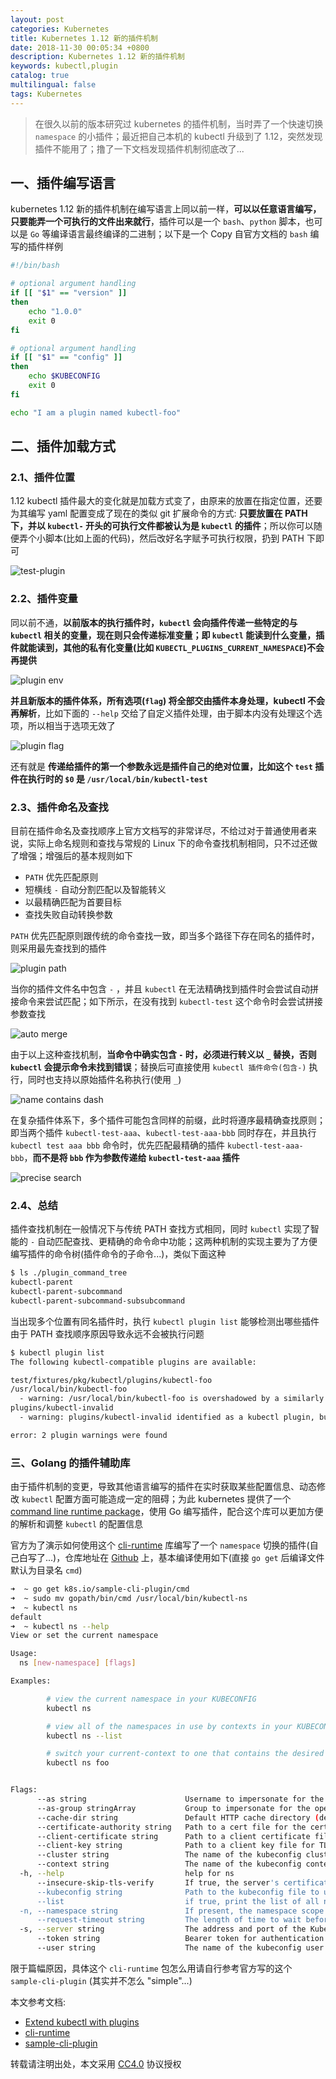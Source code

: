 ```yaml
---
layout: post
categories: Kubernetes
title: Kubernetes 1.12 新的插件机制
date: 2018-11-30 00:05:34 +0800
description: Kubernetes 1.12 新的插件机制
keywords: kubectl,plugin
catalog: true
multilingual: false
tags: Kubernetes
---
```


> 在很久以前的版本研究过 kubernetes 的插件机制，当时弄了一个快速切换 `namespace` 的小插件；最近把自己本机的 kubectl 升级到了 1.12，突然发现插件不能用了；撸了一下文档发现插件机制彻底改了...

## 一、插件编写语言

kubernetes 1.12 新的插件机制在编写语言上同以前一样，**可以以任意语言编写，只要能弄一个可执行的文件出来就行**，插件可以是一个 `bash`、`python` 脚本，也可以是 `Go` 等编译语言最终编译的二进制；以下是一个 Copy 自官方文档的 `bash` 编写的插件样例

``` sh
#!/bin/bash

# optional argument handling
if [[ "$1" == "version" ]]
then
    echo "1.0.0"
    exit 0
fi

# optional argument handling
if [[ "$1" == "config" ]]
then
    echo $KUBECONFIG
    exit 0
fi

echo "I am a plugin named kubectl-foo"
```

## 二、插件加载方式

### 2.1、插件位置

1.12 kubectl 插件最大的变化就是加载方式变了，由原来的放置在指定位置，还要为其编写 yaml 配置变成了现在的类似 git 扩展命令的方式: **只要放置在 PATH 下，并以 `kubectl-` 开头的可执行文件都被认为是 `kubectl` 的插件**；所以你可以随便弄个小脚本(比如上面的代码)，然后改好名字赋予可执行权限，扔到 PATH 下即可

![test-plugin](https://cdn.oss.link/markdown/s64v6.png)

### 2.2、插件变量

同以前不通，**以前版本的执行插件时，`kubectl` 会向插件传递一些特定的与 `kubectl` 相关的变量，现在则只会传递标准变量；即 `kubectl` 能读到什么变量，插件就能读到，其他的私有化变量(比如 `KUBECTL_PLUGINS_CURRENT_NAMESPACE`)不会再提供**

![plugin env](https://cdn.oss.link/markdown/vs1c3.png)

**并且新版本的插件体系，所有选项(`flag`) 将全部交由插件本身处理，kubectl 不会再解析**，比如下面的 `--help` 交给了自定义插件处理，由于脚本内没有处理这个选项，所以相当于选项无效了

![plugin flag](https://cdn.oss.link/markdown/8ch88.png)

还有就是 **传递给插件的第一个参数永远是插件自己的绝对位置，比如这个 `test` 插件在执行时的 `$0` 是 `/usr/local/bin/kubectl-test`**

### 2.3、插件命名及查找

目前在插件命名及查找顺序上官方文档写的非常详尽，不给过对于普通使用者来说，实际上命名规则和查找与常规的 Linux 下的命令查找机制相同，只不过还做了增强；增强后的基本规则如下

- `PATH` 优先匹配原则
- 短横线 `-` 自动分割匹配以及智能转义
- 以最精确匹配为首要目标
- 查找失败自动转换参数

`PATH` 优先匹配原则跟传统的命令查找一致，即当多个路径下存在同名的插件时，则采用最先查找到的插件

![plugin path](https://cdn.oss.link/markdown/ljyp5.png)

当你的插件文件名中包含 `-` ，并且 `kubectl` 在无法精确找到插件时会尝试自动拼接命令来尝试匹配；如下所示，在没有找到 `kubectl-test` 这个命令时会尝试拼接参数查找

![auto merge](https://cdn.oss.link/markdown/l85bp.png)

由于以上这种查找机制，**当命令中确实包含 `-` 时，必须进行转义以 `_` 替换，否则 `kubectl` 会提示命令未找到错误**；替换后可直接使用 `kubectl 插件命令(包含-)` 执行，同时也支持以原始插件名称执行(使用 `_`)

![name contains dash](https://cdn.oss.link/markdown/7vm0l.png)

在复杂插件体系下，多个插件可能包含同样的前缀，此时将遵序最精确查找原则；即当两个插件 `kubectl-test-aaa`、`kubectl-test-aaa-bbb` 同时存在，并且执行 `kubectl test aaa bbb` 命令时，优先匹配最精确的插件 `kubectl-test-aaa-bbb`，**而不是将 `bbb` 作为参数传递给 `kubectl-test-aaa` 插件**

![precise search](https://cdn.oss.link/markdown/god8q.png)

### 2.4、总结

插件查找机制在一般情况下与传统 PATH 查找方式相同，同时 `kubectl` 实现了智能的 `-` 自动匹配查找、更精确的命令命中功能；这两种机制的实现主要为了方便编写插件的命令树(插件命令的子命令...)，类似下面这种

``` sh
$ ls ./plugin_command_tree
kubectl-parent
kubectl-parent-subcommand
kubectl-parent-subcommand-subsubcommand
```

当出现多个位置有同名插件时，执行 `kubectl plugin list` 能够检测出哪些插件由于 PATH 查找顺序原因导致永远不会被执行问题

``` sh
$ kubectl plugin list
The following kubectl-compatible plugins are available:

test/fixtures/pkg/kubectl/plugins/kubectl-foo
/usr/local/bin/kubectl-foo
  - warning: /usr/local/bin/kubectl-foo is overshadowed by a similarly named plugin: test/fixtures/pkg/kubectl/plugins/kubectl-foo
plugins/kubectl-invalid
  - warning: plugins/kubectl-invalid identified as a kubectl plugin, but it is not executable

error: 2 plugin warnings were found
```

### 三、Golang 的插件辅助库

由于插件机制的变更，导致其他语言编写的插件在实时获取某些配置信息、动态修改 `kubectl` 配置方面可能造成一定的阻碍；为此 kubernetes 提供了一个 [command line runtime package](https://github.com/kubernetes/cli-runtime)，使用 Go 编写插件，配合这个库可以更加方便的解析和调整 `kubectl` 的配置信息

官方为了演示如何使用这个 [cli-runtime](https://github.com/kubernetes/cli-runtime) 库编写了一个 `namespace` 切换的插件(自己白写了...)，仓库地址在 [Github](https://github.com/kubernetes/sample-cli-plugin) 上，基本编译使用如下(直接 `go get` 后编译文件默认为目录名 `cmd`)

``` sh
➜  ~ go get k8s.io/sample-cli-plugin/cmd
➜  ~ sudo mv gopath/bin/cmd /usr/local/bin/kubectl-ns
➜  ~ kubectl ns
default
➜  ~ kubectl ns --help
View or set the current namespace

Usage:
  ns [new-namespace] [flags]

Examples:

        # view the current namespace in your KUBECONFIG
        kubectl ns

        # view all of the namespaces in use by contexts in your KUBECONFIG
        kubectl ns --list

        # switch your current-context to one that contains the desired namespace
        kubectl ns foo


Flags:
      --as string                      Username to impersonate for the operation
      --as-group stringArray           Group to impersonate for the operation, this flag can be repeated to specify multiple groups.
      --cache-dir string               Default HTTP cache directory (default "/Users/mritd/.kube/http-cache")
      --certificate-authority string   Path to a cert file for the certificate authority
      --client-certificate string      Path to a client certificate file for TLS
      --client-key string              Path to a client key file for TLS
      --cluster string                 The name of the kubeconfig cluster to use
      --context string                 The name of the kubeconfig context to use
  -h, --help                           help for ns
      --insecure-skip-tls-verify       If true, the server's certificate will not be checked for validity. This will make your HTTPS connections insecure
      --kubeconfig string              Path to the kubeconfig file to use for CLI requests.
      --list                           if true, print the list of all namespaces in the current KUBECONFIG
  -n, --namespace string               If present, the namespace scope for this CLI request
      --request-timeout string         The length of time to wait before giving up on a single server request. Non-zero values should contain a corresponding time unit (e.g. 1s, 2m, 3h). A value of zero means don't timeout requests. (default "0")
  -s, --server string                  The address and port of the Kubernetes API server
      --token string                   Bearer token for authentication to the API server
      --user string                    The name of the kubeconfig user to use
```

限于篇幅原因，具体这个 `cli-runtime` 包怎么用请自行参考官方写的这个 `sample-cli-plugin` (其实并不怎么 "simple"...)


本文参考文档:

- [Extend kubectl with plugins](https://kubernetes.io/docs/tasks/extend-kubectl/kubectl-plugins/)
- [cli-runtime](https://github.com/kubernetes/cli-runtime)
- [sample-cli-plugin](https://github.com/kubernetes/sample-cli-plugin)

转载请注明出处，本文采用 [CC4.0](http://creativecommons.org/licenses/by-nc-nd/4.0/) 协议授权
